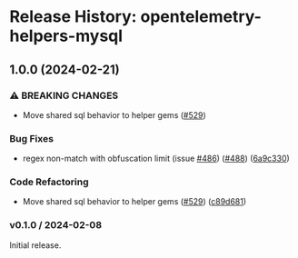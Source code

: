 # Release History: opentelemetry-helpers-mysql

## 1.0.0 (2024-02-21)


### ⚠ BREAKING CHANGES

* Move shared sql behavior to helper gems ([#529](https://github.com/xuan-cao-swi/opentelemetry-ruby-contrib/issues/529))

### Bug Fixes

* regex non-match with obfuscation limit (issue [#486](https://github.com/xuan-cao-swi/opentelemetry-ruby-contrib/issues/486)) ([#488](https://github.com/xuan-cao-swi/opentelemetry-ruby-contrib/issues/488)) ([6a9c330](https://github.com/xuan-cao-swi/opentelemetry-ruby-contrib/commit/6a9c33088c6c9f39b2bc30247a3ed825553c07d4))


### Code Refactoring

* Move shared sql behavior to helper gems ([#529](https://github.com/xuan-cao-swi/opentelemetry-ruby-contrib/issues/529)) ([c89d681](https://github.com/xuan-cao-swi/opentelemetry-ruby-contrib/commit/c89d6814f167f6adf3d2f1105e62e5987c8f5f49))

### v0.1.0 / 2024-02-08

Initial release.
